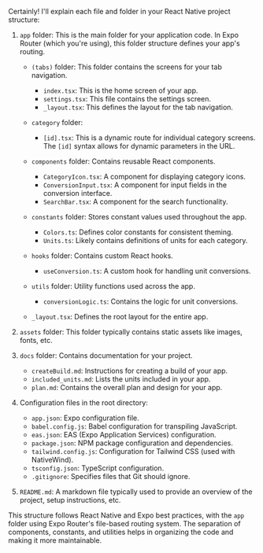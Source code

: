Certainly! I'll explain each file and folder in your React Native project structure:

1. `app` folder:
   This is the main folder for your application code. In Expo Router (which you're using), this folder structure defines your app's routing.

   - `(tabs)` folder: This folder contains the screens for your tab navigation.
     - `index.tsx`: This is the home screen of your app.
     - `settings.tsx`: This file contains the settings screen.
     - `_layout.tsx`: This defines the layout for the tab navigation.

   - `category` folder:
     - `[id].tsx`: This is a dynamic route for individual category screens. The `[id]` syntax allows for dynamic parameters in the URL.

   - `components` folder: Contains reusable React components.
     - `CategoryIcon.tsx`: A component for displaying category icons.
     - `ConversionInput.tsx`: A component for input fields in the conversion interface.
     - `SearchBar.tsx`: A component for the search functionality.

   - `constants` folder: Stores constant values used throughout the app.
     - `Colors.ts`: Defines color constants for consistent theming.
     - `Units.ts`: Likely contains definitions of units for each category.

   - `hooks` folder: Contains custom React hooks.
     - `useConversion.ts`: A custom hook for handling unit conversions.

   - `utils` folder: Utility functions used across the app.
     - `conversionLogic.ts`: Contains the logic for unit conversions.

   - `_layout.tsx`: Defines the root layout for the entire app.

2. `assets` folder:
   This folder typically contains static assets like images, fonts, etc.

3. `docs` folder:
   Contains documentation for your project.
   - `createBuild.md`: Instructions for creating a build of your app.
   - `included_units.md`: Lists the units included in your app.
   - `plan.md`: Contains the overall plan and design for your app.

4. Configuration files in the root directory:
   - `app.json`: Expo configuration file.
   - `babel.config.js`: Babel configuration for transpiling JavaScript.
   - `eas.json`: EAS (Expo Application Services) configuration.
   - `package.json`: NPM package configuration and dependencies.
   - `tailwind.config.js`: Configuration for Tailwind CSS (used with NativeWind).
   - `tsconfig.json`: TypeScript configuration.
   - `.gitignore`: Specifies files that Git should ignore.

5. `README.md`:
   A markdown file typically used to provide an overview of the project, setup instructions, etc.

This structure follows React Native and Expo best practices, with the `app` folder using Expo Router's file-based routing system. The separation of components, constants, and utilities helps in organizing the code and making it more maintainable.